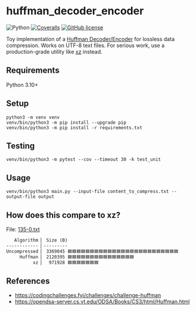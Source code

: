 # huffman_decoder_encoder

![Python](https://img.shields.io/badge/Python-FFD43B?style=for-the-badge&logo=python&logoColor=blue)
[![Coveralls](https://img.shields.io/coverallsCoverage/github/elliotwutingfeng/huffman_decoder_encoder?logo=coveralls&style=for-the-badge)](https://coveralls.io/github/elliotwutingfeng/huffman_decoder_encoder?branch=main)
[![GitHub license](https://img.shields.io/badge/LICENSE-BSD--3--CLAUSE-GREEN?style=for-the-badge)](LICENSE)

Toy implementation of a [Huffman Decoder/Encoder](https://en.wikipedia.org/wiki/Huffman_coding) for lossless data compression. Works on UTF-8 text files. For serious work, use a production-grade utility like [xz](https://en.wikipedia.org/wiki/XZ_Utils) instead.

## Requirements

Python 3.10+

## Setup

```shell
python3 -m venv venv
venv/bin/python3 -m pip install --upgrade pip
venv/bin/python3 -m pip install -r requirements.txt
```

## Testing

```shell
venv/bin/python3 -m pytest --cov --timeout 30 -k test_unit
```

## Usage

```shell
venv/bin/python3 main.py --input-file content_to_compress.txt --output-file output
```

## How does this compare to xz?

File: [135-0.txt](135-0.txt)

```markdown
   Algorithm ▏ Size (B)
------------ ▏---------
Uncompressed ▏ 3369045 🟦🟦🟦🟦🟦🟦🟦🟦🟦🟦🟦🟦🟦🟦🟦🟦🟦🟦🟦🟦🟦🟦🟦🟦🟦
     Huffman ▏ 2120395 🟦🟦🟦🟦🟦🟦🟦🟦🟦🟦🟦🟦🟦🟦🟦
          xz ▏  971928 🟦🟦🟦🟦🟦🟦🟦
```

## References

- <https://codingchallenges.fyi/challenges/challenge-huffman>
- <https://opendsa-server.cs.vt.edu/ODSA/Books/CS3/html/Huffman.html>
